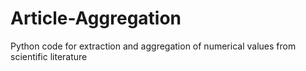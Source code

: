 # Article-Aggregation

Python code for extraction and aggregation of numerical values from scientific literature
